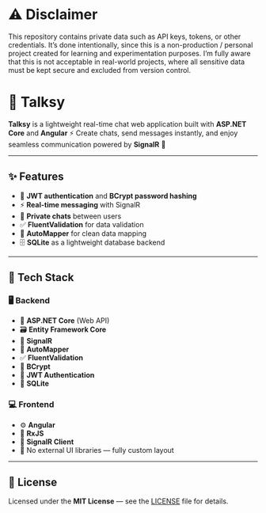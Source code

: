 # ⚠️ Disclaimer

This repository contains private data such as API keys, tokens, or other credentials.
It’s done intentionally, since this is a non-production / personal project created for learning and experimentation purposes.
I’m fully aware that this is not acceptable in real-world projects, where all sensitive data must be kept secure and excluded from version control.

# 💬 Talksy

**Talksy** is a lightweight real-time chat web application built with **ASP.NET Core** and **Angular** ⚡
Create chats, send messages instantly, and enjoy seamless communication powered by **SignalR** 🚀

---

## ✨ Features

* 🔐 **JWT authentication** and **BCrypt password hashing**
* ⚡ **Real-time messaging** with SignalR
* 💭 **Private chats** between users
* ✅ **FluentValidation** for data validation
* 🔄 **AutoMapper** for clean data mapping
* 🗄️ **SQLite** as a lightweight database backend

---

## 🧩 Tech Stack

### 🖥️ Backend

* 🧱 **ASP.NET Core** (Web API)
* 🗃️ **Entity Framework Core**
* 🔔 **SignalR**
* 🔄 **AutoMapper**
* ✅ **FluentValidation**
* 🔐 **BCrypt**
* 🪪 **JWT Authentication**
* 💾 **SQLite**

### 💻 Frontend

* ⚙️ **Angular**
* 🔁 **RxJS**
* 🔔 **SignalR Client**
* 🎨 No external UI libraries — fully custom layout

---

## 📄 License

Licensed under the **MIT License** — see the [LICENSE](LICENSE) file for details.
